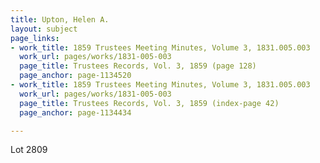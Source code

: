 ```yaml
---
title: Upton, Helen A.
layout: subject
page_links:
- work_title: 1859 Trustees Meeting Minutes, Volume 3, 1831.005.003
  work_url: pages/works/1831-005-003
  page_title: Trustees Records, Vol. 3, 1859 (page 128)
  page_anchor: page-1134520
- work_title: 1859 Trustees Meeting Minutes, Volume 3, 1831.005.003
  work_url: pages/works/1831-005-003
  page_title: Trustees Records, Vol. 3, 1859 (index-page 42)
  page_anchor: page-1134434

---
```

<p>Lot 2809</p>